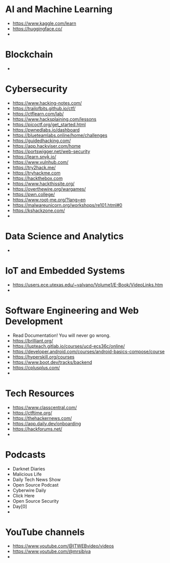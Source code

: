 # AI and Machine Learning
* https://www.kaggle.com/learn
* https://huggingface.co/
* 

# Blockchain
* 

# Cybersecurity
* https://www.hacking-notes.com/
* https://trailofbits.github.io/ctf/
* https://ctflearn.com/lab/
* https://www.hacksplaining.com/lessons
* https://picoctf.org/get_started.html
* https://pwnedlabs.io/dashboard
* https://blueteamlabs.online/home/challenges
* https://guidedhacking.com/
* https://app.hackviser.com/home
* https://portswigger.net/web-security
* https://learn.snyk.io/
* https://www.vulnhub.com/
* https://try2hack.me/
* https://tryhackme.com
* https://hackthebox.com
* https://www.hackthissite.org/
* https://overthewire.org/wargames/
* https://pwn.college/
* https://www.root-me.org/?lang=en
* https://malwareunicorn.org/workshops/re101.html#0
* https://kshackzone.com/
* 

# Data Science and Analytics
* 

# IoT and Embedded Systems
* https://users.ece.utexas.edu/~valvano/Volume1/E-Book/VideoLinks.htm
* 

# Software Engineering and Web Development
* Read Documentation! You will never go wrong. 
* https://brilliant.org/
* https://lupteach.gitlab.io/courses/ucd-ecs36c/online/
* https://developer.android.com/courses/android-basics-compose/course
* https://hyperskill.org/courses
* https://www.boot.dev/tracks/backend
* https://cplusplus.com/
* 

# Tech Resources 
* https://www.classcentral.com/
* https://ctftime.org/
* https://thehackernews.com/
* https://app.daily.dev/onboarding
* https://hackforums.net/
* 

# Podcasts 
* Darknet Diaries
* Malicious Life
* Daily Tech News Show
* Open Source Podcast
* Cyberwire Daily
* Click Here
* Open Source Security
* Day[0]
* 

# YouTube channels
* https://www.youtube.com/@ITWEBvideo/videos
* https://www.youtube.com/@mrsibiya
* 
